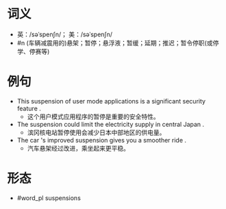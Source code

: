 # 词义
- 英：/səˈspenʃn/； 美：/səˈspenʃn/
- #n (车辆减震用的)悬架；暂停；悬浮液；暂缓；延期；推迟；暂令停职(或停学、停赛等)
# 例句
- This suspension of user mode applications is a significant security feature .
	- 这个用户模式应用程序的暂停是重要的安全特性。
- The suspension could limit the electricity supply in central Japan .
	- 滨冈核电站暂停使用会减少日本中部地区的供电量。
- The car 's improved suspension gives you a smoother ride .
	- 汽车悬架经过改进，乘坐起来更平稳。
# 形态
- #word_pl suspensions
